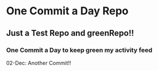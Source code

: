 # One Commit a Day Repo
## Just a Test Repo and greenRepo!!
### One Commit a Day to keep green my activity feed 

02-Dec: Another Commit!!